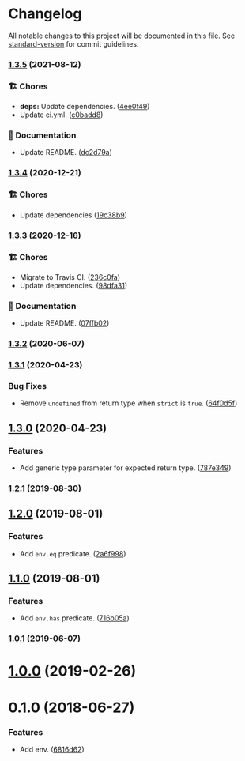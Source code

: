 # Changelog

All notable changes to this project will be documented in this file. See [standard-version](https://github.com/conventional-changelog/standard-version) for commit guidelines.

### [1.3.5](https://github.com/darkobits/env/compare/v1.3.4...v1.3.5) (2021-08-12)


### 🏗 Chores

* **deps:** Update dependencies. ([4ee0f49](https://github.com/darkobits/env/commit/4ee0f49a6049d0cc33240dc0fd7146c616b27817))
* Update ci.yml. ([c0badd8](https://github.com/darkobits/env/commit/c0badd8ab999403811bfaceb75a94ddd30569ee0))


### 📖 Documentation

* Update README. ([dc2d79a](https://github.com/darkobits/env/commit/dc2d79a4d124137b3b58910dcc1b6d81421761cf))

### [1.3.4](https://github.com/darkobits/env/compare/v1.3.3...v1.3.4) (2020-12-21)


### 🏗 Chores

* Update dependencies ([19c38b9](https://github.com/darkobits/env/commit/19c38b9a1c42f0c59a7ed8035a57b54737ff5b69))

### [1.3.3](https://github.com/darkobits/env/compare/v1.3.2...v1.3.3) (2020-12-16)


### 🏗 Chores

* Migrate to Travis CI. ([236c0fa](https://github.com/darkobits/env/commit/236c0fa29331be70c9398dba74760da25c0a2811))
* Update dependencies. ([98dfa31](https://github.com/darkobits/env/commit/98dfa31cd326eb71865da9aeb2430a2289a34119))


### 📖 Documentation

* Update README. ([07ffb02](https://github.com/darkobits/env/commit/07ffb0292c75ae51b50bf1afaa6e4e1877560f7e))

### [1.3.2](https://github.com/darkobits/env/compare/v1.3.1...v1.3.2) (2020-06-07)

### [1.3.1](https://github.com/darkobits/env/compare/v1.3.0...v1.3.1) (2020-04-23)


### Bug Fixes

* Remove `undefined` from return type when `strict` is `true`. ([64f0d5f](https://github.com/darkobits/env/commit/64f0d5fc6fb055a9ff8603c98facb8fd5a7335f6))

## [1.3.0](https://github.com/darkobits/env/compare/v1.2.1...v1.3.0) (2020-04-23)


### Features

* Add generic type parameter for expected return type. ([787e349](https://github.com/darkobits/env/commit/787e349a0820de9acd46cc0ffd8fc460e5ae23e5))

### [1.2.1](https://github.com/darkobits/env/compare/v1.2.0...v1.2.1) (2019-08-30)

## [1.2.0](https://github.com/darkobits/env/compare/v1.1.0...v1.2.0) (2019-08-01)


### Features

* Add `env.eq` predicate. ([2a6f998](https://github.com/darkobits/env/commit/2a6f998))



## [1.1.0](https://github.com/darkobits/env/compare/v1.0.1...v1.1.0) (2019-08-01)


### Features

* Add `env.has` predicate. ([716b05a](https://github.com/darkobits/env/commit/716b05a))



### [1.0.1](https://github.com/darkobits/env/compare/v1.0.0...v1.0.1) (2019-06-07)



# [1.0.0](https://github.com/darkobits/env/compare/v0.1.0...v1.0.0) (2019-02-26)



<a name="0.1.0"></a>
# 0.1.0 (2018-06-27)


### Features

* Add env. ([6816d62](https://github.com/darkobits/env/commit/6816d62))
